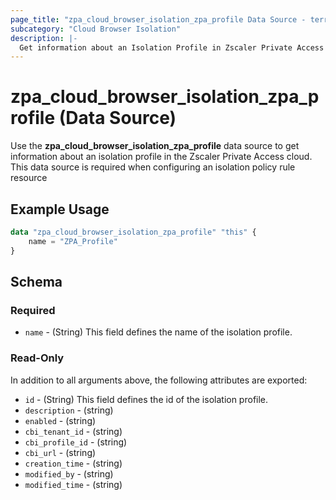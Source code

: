 ```yaml
---
page_title: "zpa_cloud_browser_isolation_zpa_profile Data Source - terraform-provider-zpa"
subcategory: "Cloud Browser Isolation"
description: |-
  Get information about an Isolation Profile in Zscaler Private Access cloud.
---
```


# zpa_cloud_browser_isolation_zpa_profile (Data Source)

Use the **zpa_cloud_browser_isolation_zpa_profile** data source to get information about an isolation profile in the Zscaler Private Access cloud. This data source is required when configuring an isolation policy rule resource

## Example Usage

```terraform
data "zpa_cloud_browser_isolation_zpa_profile" "this" {
    name = "ZPA_Profile"
}
```

## Schema

### Required

* `name` - (String) This field defines the name of the isolation profile.

### Read-Only

In addition to all arguments above, the following attributes are exported:

* `id` - (String) This field defines the id of the isolation profile.
* `description` - (string)
* `enabled` - (string)
* `cbi_tenant_id` - (string)
* `cbi_profile_id` - (string)
* `cbi_url` - (string)
* `creation_time` - (string)
* `modified_by` - (string)
* `modified_time` - (string)
